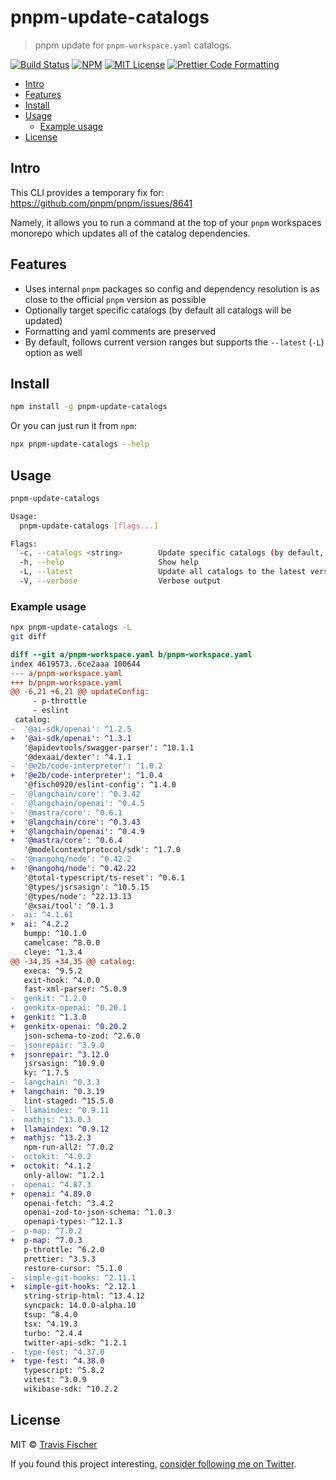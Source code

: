 # pnpm-update-catalogs <!-- omit from toc -->

> pnpm update for `pnpm-workspace.yaml` catalogs.

<p>
  <a href="https://github.com/transitive-bullshit/pnpm-update-catalogs/actions/workflows/main.yml"><img alt="Build Status" src="https://github.com/transitive-bullshit/pnpm-update-catalogs/actions/workflows/main.yml/badge.svg" /></a>
  <a href="https://www.npmjs.com/package/pnpm-update-catalogs"><img alt="NPM" src="https://img.shields.io/npm/v/pnpm-update-catalogs.svg" /></a>
  <a href="https://github.com/transitive-bullshit/pnpm-update-catalogs/blob/main/license"><img alt="MIT License" src="https://img.shields.io/badge/license-MIT-blue" /></a>
  <a href="https://prettier.io"><img alt="Prettier Code Formatting" src="https://img.shields.io/badge/code_style-prettier-brightgreen.svg" /></a>
</p>

- [Intro](#intro)
- [Features](#features)
- [Install](#install)
- [Usage](#usage)
  - [Example usage](#example-usage)
- [License](#license)

## Intro

This CLI provides a temporary fix for: https://github.com/pnpm/pnpm/issues/8641

Namely, it allows you to run a command at the top of your `pnpm` workspaces monorepo which updates all of the catalog dependencies.

## Features

- Uses internal `pnpm` packages so config and dependency resolution is as close to the official `pnpm` version as possible
- Optionally target specific catalogs (by default all catalogs will be updated)
- Formatting and yaml comments are preserved
- By default, follows current version ranges but supports the `--latest` (`-L`) option as well

## Install

```sh
npm install -g pnpm-update-catalogs
```

Or you can just run it from `npm`:

```sh
npx pnpm-update-catalogs --help
```

## Usage

```sh
pnpm-update-catalogs

Usage:
  pnpm-update-catalogs [flags...]

Flags:
  -c, --catalogs <string>        Update specific catalogs (by default, all catalogs will be updated)
  -h, --help                     Show help
  -L, --latest                   Update all catalogs to the latest version
  -V, --verbose                  Verbose output
```

### Example usage

```sh
npx pnpm-update-catalogs -L
git diff
```

```diff
diff --git a/pnpm-workspace.yaml b/pnpm-workspace.yaml
index 4619573..6ce2aaa 100644
--- a/pnpm-workspace.yaml
+++ b/pnpm-workspace.yaml
@@ -6,21 +6,21 @@ updateConfig:
     - p-throttle
     - eslint
 catalog:
-  '@ai-sdk/openai': ^1.2.5
+  '@ai-sdk/openai': ^1.3.1
   '@apidevtools/swagger-parser': ^10.1.1
   '@dexaai/dexter': ^4.1.1
-  '@e2b/code-interpreter': ^1.0.2
+  '@e2b/code-interpreter': ^1.0.4
   '@fisch0920/eslint-config': ^1.4.0
-  '@langchain/core': ^0.3.42
-  '@langchain/openai': ^0.4.5
-  '@mastra/core': ^0.6.1
+  '@langchain/core': ^0.3.43
+  '@langchain/openai': ^0.4.9
+  '@mastra/core': ^0.6.4
   '@modelcontextprotocol/sdk': ^1.7.0
-  '@nangohq/node': ^0.42.2
+  '@nangohq/node': ^0.42.22
   '@total-typescript/ts-reset': ^0.6.1
   '@types/jsrsasign': ^10.5.15
   '@types/node': ^22.13.13
   '@xsai/tool': ^0.1.3
-  ai: ^4.1.61
+  ai: ^4.2.2
   bumpp: ^10.1.0
   camelcase: ^8.0.0
   cleye: ^1.3.4
@@ -34,35 +34,35 @@ catalog:
   execa: ^9.5.2
   exit-hook: ^4.0.0
   fast-xml-parser: ^5.0.9
-  genkit: ^1.2.0
-  genkitx-openai: ^0.20.1
+  genkit: ^1.3.0
+  genkitx-openai: ^0.20.2
   json-schema-to-zod: ^2.6.0
-  jsonrepair: ^3.9.0
+  jsonrepair: ^3.12.0
   jsrsasign: ^10.9.0
   ky: ^1.7.5
-  langchain: ^0.3.3
+  langchain: ^0.3.19
   lint-staged: ^15.5.0
-  llamaindex: ^0.9.11
-  mathjs: ^13.0.3
+  llamaindex: ^0.9.12
+  mathjs: ^13.2.3
   npm-run-all2: ^7.0.2
-  octokit: ^4.0.2
+  octokit: ^4.1.2
   only-allow: ^1.2.1
-  openai: ^4.87.3
+  openai: ^4.89.0
   openai-fetch: ^3.4.2
   openai-zod-to-json-schema: ^1.0.3
   openapi-types: ^12.1.3
-  p-map: ^7.0.2
+  p-map: ^7.0.3
   p-throttle: ^6.2.0
   prettier: ^3.5.3
   restore-cursor: ^5.1.0
-  simple-git-hooks: ^2.11.1
+  simple-git-hooks: ^2.12.1
   string-strip-html: ^13.4.12
   syncpack: 14.0.0-alpha.10
   tsup: ^8.4.0
   tsx: ^4.19.3
   turbo: ^2.4.4
   twitter-api-sdk: ^1.2.1
-  type-fest: ^4.37.0
+  type-fest: ^4.38.0
   typescript: ^5.8.2
   vitest: ^3.0.9
   wikibase-sdk: ^10.2.2
```

## License

MIT © [Travis Fischer](https://x.com/transitive_bs)

If you found this project interesting, [consider following me on Twitter](https://x.com/transitive_bs).
